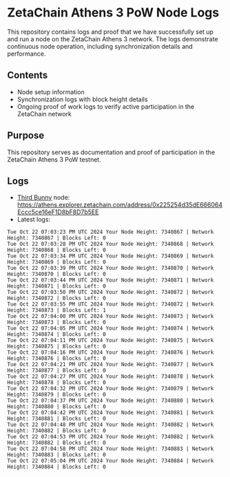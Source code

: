 # ZetaChain Athens 3 PoW Node Logs
This repository contains logs and proof that we have successfully set up and run a node on the ZetaChain Athens 3 network. The logs demonstrate continuous node operation, including synchronization details and performance.

## Contents
- Node setup information
- Synchronization logs with block height details
- Ongoing proof of work logs to verify active participation in the ZetaChain network

## Purpose
This repository serves as documentation and proof of participation in the ZetaChain Athens 3 PoW testnet.

## Logs

- [Third Bunny](https://thirdbunny.xyz/) node: https://athens.explorer.zetachain.com/address/0x225254d35dE666064Eccc5ce16eF1D8bF8D7b5EE
- Latest logs:
```
Tue Oct 22 07:03:23 PM UTC 2024 Your Node Height: 7340867 | Network Height: 7340867 | Blocks Left: 0
Tue Oct 22 07:03:28 PM UTC 2024 Your Node Height: 7340868 | Network Height: 7340868 | Blocks Left: 0
Tue Oct 22 07:03:34 PM UTC 2024 Your Node Height: 7340869 | Network Height: 7340869 | Blocks Left: 0
Tue Oct 22 07:03:39 PM UTC 2024 Your Node Height: 7340870 | Network Height: 7340870 | Blocks Left: 0
Tue Oct 22 07:03:44 PM UTC 2024 Your Node Height: 7340871 | Network Height: 7340871 | Blocks Left: 0
Tue Oct 22 07:03:50 PM UTC 2024 Your Node Height: 7340872 | Network Height: 7340872 | Blocks Left: 0
Tue Oct 22 07:03:55 PM UTC 2024 Your Node Height: 7340872 | Network Height: 7340873 | Blocks Left: 1
Tue Oct 22 07:04:00 PM UTC 2024 Your Node Height: 7340873 | Network Height: 7340873 | Blocks Left: 0
Tue Oct 22 07:04:05 PM UTC 2024 Your Node Height: 7340874 | Network Height: 7340874 | Blocks Left: 0
Tue Oct 22 07:04:11 PM UTC 2024 Your Node Height: 7340875 | Network Height: 7340875 | Blocks Left: 0
Tue Oct 22 07:04:16 PM UTC 2024 Your Node Height: 7340876 | Network Height: 7340876 | Blocks Left: 0
Tue Oct 22 07:04:21 PM UTC 2024 Your Node Height: 7340877 | Network Height: 7340877 | Blocks Left: 0
Tue Oct 22 07:04:27 PM UTC 2024 Your Node Height: 7340878 | Network Height: 7340878 | Blocks Left: 0
Tue Oct 22 07:04:32 PM UTC 2024 Your Node Height: 7340879 | Network Height: 7340879 | Blocks Left: 0
Tue Oct 22 07:04:37 PM UTC 2024 Your Node Height: 7340880 | Network Height: 7340880 | Blocks Left: 0
Tue Oct 22 07:04:42 PM UTC 2024 Your Node Height: 7340881 | Network Height: 7340881 | Blocks Left: 0
Tue Oct 22 07:04:48 PM UTC 2024 Your Node Height: 7340882 | Network Height: 7340882 | Blocks Left: 0
Tue Oct 22 07:04:53 PM UTC 2024 Your Node Height: 7340882 | Network Height: 7340882 | Blocks Left: 0
Tue Oct 22 07:04:58 PM UTC 2024 Your Node Height: 7340883 | Network Height: 7340883 | Blocks Left: 0
Tue Oct 22 07:05:04 PM UTC 2024 Your Node Height: 7340884 | Network Height: 7340884 | Blocks Left: 0
```
